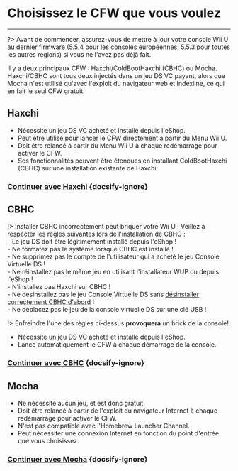 # Choisissez le CFW que vous voulez
---
?> Avant de commencer, assurez-vous de mettre à jour votre console Wii U au dernier firmware (5.5.4 pour les consoles européennes, 5.5.3 pour toutes les autres régions) si vous ne l'avez pas déjà fait.

Il y a deux principaux CFW : Haxchi/ColdBootHaxchi (CBHC) ou Mocha.   
Haxchi/CBHC sont tous deux injectés dans un jeu DS VC payant, alors que Mocha n'est utilisé qu'avec l'exploit du navigateur web et Indexiine, ce qui en fait le seul CFW gratuit.

## Haxchi

- Nécessite un jeu DS VC acheté et installé depuis l'eShop.
- Peut être utilisé pour lancer le CFW directement à partir du Menu Wii U.
- Doit être relancé à partir du Menu Wii U à chaque redémarrage pour activer le CFW.
- Ses fonctionnalités peuvent être étendues en installant ColdBootHaxchi (CBHC) sur une installation existante de Haxchi.

### [**Continuer avec Haxchi**](haxchi/ds-vc-choice) {docsify-ignore}

## CBHC

!> Installer CBHC incorrectement peut briquer votre Wii U ! Veillez à respecter les règles suivantes lors de l'installation de CBHC : <br>- Le jeu DS doit être légitimement installé depuis l'eShop ! <br>- Ne formatez pas le système lorsque CBHC est installé ! <br>- Ne supprimez pas le compte de l'utilisateur qui a acheté le jeu Console Virtuelle DS ! <br>- Ne réinstallez pas le même jeu en utilisant l'installateur WUP ou depuis l'eShop ! <br>- N'installez pas Haxchi sur CBHC ! <br>- Ne désinstallez pas le jeu Console Virtuelle DS sans [désinstaller correctement CBHC d'abord](uninstall-cbhc) ! <br>- Ne déplacez pas le jeu de la console virtuelle DS sur une clé USB !

!> Enfreindre l'une des règles ci-dessus **provoquera** un brick de la console!

- Nécessite un jeu DS VC acheté et installé depuis l'eShop.
- Lance automatiquement le CFW à chaque démarrage de la console.

### [**Continuer avec CBHC**](cbhc/ds-vc-choice) {docsify-ignore}

## Mocha

- Ne nécessite aucun jeu, et est donc gratuit.
- Doit être relancé à partir de l'exploit du navigateur Internet à chaque redémarrage pour activer le CFW.
- N'est pas compatible avec l'Homebrew Launcher Channel.
- Peut nécessiter une connexion Internet en fonction du point d'entrée que vous choisissez.

### [**Continuer avec Mocha**](mocha/entrypoint-choice) {docsify-ignore}